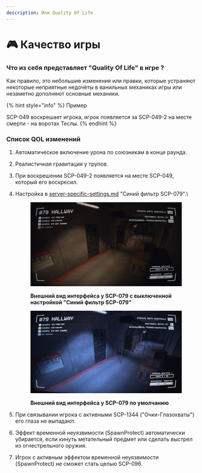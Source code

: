```yaml
---
description: Или Quality Of Life
---
```


# 🎮 Качество игры

### Что из себя представляет "Quality Of Life" в игре ?

Как правило, это небольшие изменения или правки, которые устраняют некоторые неприятные недочёты в ванильных механиках игры или незаметно дополняют основные механики.

{% hint style="info" %}
Пример

SCP-049 воскрешает игрока, игрок появляется за SCP-049-2 на месте смерти - на воротах Теслы.
{% endhint %}

### Список QOL изменений

1. Автоматическое включение урона по союзникам в конце раунда.
2. Реалистичная гравитация у трупов.
3. При воскрешении SCP-049-2 появляется на месте SCP-049, который его воскресил.
4.  Настройка в [server-specific-settings.md](server-specific-settings.md "mention") "Синий фильтр SCP-079".\


    <figure><img src="../../.gitbook/assets/image (28).png" alt=""><figcaption><p><strong>Внешний вид интерфейса у SCP-079 с выключенной настройкой "Синий фильтр SCP-079"</strong></p></figcaption></figure>



    <figure><img src="../../.gitbook/assets/image (29).png" alt=""><figcaption><p><strong>Внешний вид интерфейса у SCP-079 по умолчанию</strong></p></figcaption></figure>
5. При связывании игрока с активными SCP-1344 ("Очки-Глазохваты") его глаза не выпадают.
6. Эффект временной неуязвимости (SpawnProtect) автоматически убирается, если кинуть метательный предмет или сделать выстрел из огнестрельного оружия.
7. Игрок с активным эффектом временной неуязвимости (SpawnProtect) не сможет стать целью SCP-096.

